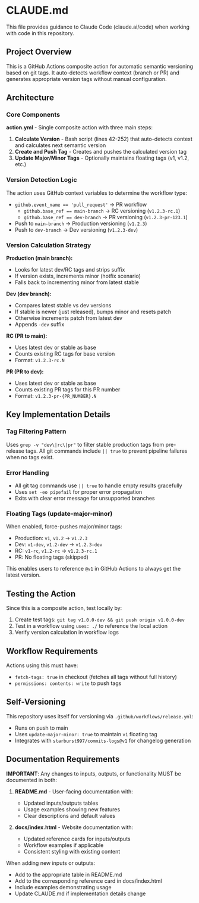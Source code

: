 # CLAUDE.md

This file provides guidance to Claude Code (claude.ai/code) when working with code in this repository.

## Project Overview

This is a GitHub Actions composite action for automatic semantic versioning based on git tags. It auto-detects workflow context (branch or PR) and generates appropriate version tags without manual configuration.

## Architecture

### Core Components

**action.yml** - Single composite action with three main steps:
1. **Calculate Version** - Bash script (lines 42-252) that auto-detects context and calculates next semantic version
2. **Create and Push Tag** - Creates and pushes the calculated version tag
3. **Update Major/Minor Tags** - Optionally maintains floating tags (v1, v1.2, etc.)

### Version Detection Logic

The action uses GitHub context variables to determine the workflow type:

- `github.event_name == 'pull_request'` → PR workflow
  - `github.base_ref == main-branch` → RC versioning (`v1.2.3-rc.1`)
  - `github.base_ref == dev-branch` → PR versioning (`v1.2.3-pr-123.1`)
- Push to `main-branch` → Production versioning (`v1.2.3`)
- Push to `dev-branch` → Dev versioning (`v1.2.3-dev`)

### Version Calculation Strategy

**Production (main branch):**
- Looks for latest dev/RC tags and strips suffix
- If version exists, increments minor (hotfix scenario)
- Falls back to incrementing minor from latest stable

**Dev (dev branch):**
- Compares latest stable vs dev versions
- If stable is newer (just released), bumps minor and resets patch
- Otherwise increments patch from latest dev
- Appends `-dev` suffix

**RC (PR to main):**
- Uses latest dev or stable as base
- Counts existing RC tags for base version
- Format: `v1.2.3-rc.N`

**PR (PR to dev):**
- Uses latest dev or stable as base
- Counts existing PR tags for this PR number
- Format: `v1.2.3-pr-{PR_NUMBER}.N`

## Key Implementation Details

### Tag Filtering Pattern
Uses `grep -v "dev\|rc\|pr"` to filter stable production tags from pre-release tags. All git commands include `|| true` to prevent pipeline failures when no tags exist.

### Error Handling
- All git tag commands use `|| true` to handle empty results gracefully
- Uses `set -eo pipefail` for proper error propagation
- Exits with clear error message for unsupported branches

### Floating Tags (update-major-minor)
When enabled, force-pushes major/minor tags:
- Production: `v1`, `v1.2` → `v1.2.3`
- Dev: `v1-dev`, `v1.2-dev` → `v1.2.3-dev`
- RC: `v1-rc`, `v1.2-rc` → `v1.2.3-rc.1`
- PR: No floating tags (skipped)

This enables users to reference `@v1` in GitHub Actions to always get the latest version.

## Testing the Action

Since this is a composite action, test locally by:

1. Create test tags: `git tag v1.0.0-dev && git push origin v1.0.0-dev`
2. Test in a workflow using `uses: ./` to reference the local action
3. Verify version calculation in workflow logs

## Workflow Requirements

Actions using this must have:
- `fetch-tags: true` in checkout (fetches all tags without full history)
- `permissions: contents: write` to push tags

## Self-Versioning

This repository uses itself for versioning via `.github/workflows/release.yml`:
- Runs on push to main
- Uses `update-major-minor: true` to maintain `v1` floating tag
- Integrates with `starburst997/commits-logs@v1` for changelog generation

## Documentation Requirements

**IMPORTANT**: Any changes to inputs, outputs, or functionality MUST be documented in both:

1. **README.md** - User-facing documentation with:
   - Updated inputs/outputs tables
   - Usage examples showing new features
   - Clear descriptions and default values

2. **docs/index.html** - Website documentation with:
   - Updated reference cards for inputs/outputs
   - Workflow examples if applicable
   - Consistent styling with existing content

When adding new inputs or outputs:
- Add to the appropriate table in README.md
- Add to the corresponding reference card in docs/index.html
- Include examples demonstrating usage
- Update CLAUDE.md if implementation details change
